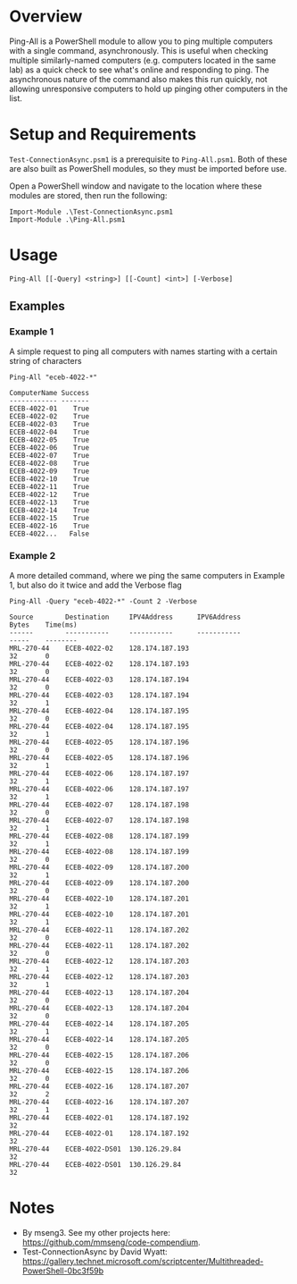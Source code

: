 # Overview
Ping-All is a PowerShell module to allow you to ping multiple computers with a single command, asynchronously. This is useful when checking multiple similarly-named computers (e.g. computers located in the same lab) as a quick check to see what's online and responding to ping. The asynchronous nature of the command also makes this run quickly, not allowing unresponsive computers to hold up pinging other computers in the list.

# Setup and Requirements
`Test-ConnectionAsync.psm1` is a prerequisite to `Ping-All.psm1`. Both of these are also built as PowerShell modules, so they must be imported before use.

Open a PowerShell window and navigate to the location where these modules are stored, then run the following:
```
Import-Module .\Test-ConnectionAsync.psm1
Import-Module .\Ping-All.psm1
```

# Usage
`Ping-All [[-Query] <string>] [[-Count] <int>] [-Verbose]`

## Examples
### Example 1
A simple request to ping all computers with names starting with a certain string of characters
```
Ping-All "eceb-4022-*"

ComputerName Success
------------ -------
ECEB-4022-01    True
ECEB-4022-02    True
ECEB-4022-03    True
ECEB-4022-04    True
ECEB-4022-05    True
ECEB-4022-06    True
ECEB-4022-07    True
ECEB-4022-08    True
ECEB-4022-09    True
ECEB-4022-10    True
ECEB-4022-11    True
ECEB-4022-12    True
ECEB-4022-13    True
ECEB-4022-14    True
ECEB-4022-15    True
ECEB-4022-16    True
ECEB-4022...   False
```

### Example 2
A more detailed command, where we ping the same computers in Example 1, but also do it twice and add the Verbose flag
```
Ping-All -Query "eceb-4022-*" -Count 2 -Verbose

Source        Destination     IPV4Address      IPV6Address                              Bytes    Time(ms)
------        -----------     -----------      -----------                              -----    --------
MRL-270-44    ECEB-4022-02    128.174.187.193                                           32       0
MRL-270-44    ECEB-4022-02    128.174.187.193                                           32       0
MRL-270-44    ECEB-4022-03    128.174.187.194                                           32       0
MRL-270-44    ECEB-4022-03    128.174.187.194                                           32       1
MRL-270-44    ECEB-4022-04    128.174.187.195                                           32       0
MRL-270-44    ECEB-4022-04    128.174.187.195                                           32       1
MRL-270-44    ECEB-4022-05    128.174.187.196                                           32       0
MRL-270-44    ECEB-4022-05    128.174.187.196                                           32       1
MRL-270-44    ECEB-4022-06    128.174.187.197                                           32       1
MRL-270-44    ECEB-4022-06    128.174.187.197                                           32       1
MRL-270-44    ECEB-4022-07    128.174.187.198                                           32       0
MRL-270-44    ECEB-4022-07    128.174.187.198                                           32       1
MRL-270-44    ECEB-4022-08    128.174.187.199                                           32       1
MRL-270-44    ECEB-4022-08    128.174.187.199                                           32       0
MRL-270-44    ECEB-4022-09    128.174.187.200                                           32       1
MRL-270-44    ECEB-4022-09    128.174.187.200                                           32       0
MRL-270-44    ECEB-4022-10    128.174.187.201                                           32       1
MRL-270-44    ECEB-4022-10    128.174.187.201                                           32       1
MRL-270-44    ECEB-4022-11    128.174.187.202                                           32       0
MRL-270-44    ECEB-4022-11    128.174.187.202                                           32       0
MRL-270-44    ECEB-4022-12    128.174.187.203                                           32       1
MRL-270-44    ECEB-4022-12    128.174.187.203                                           32       1
MRL-270-44    ECEB-4022-13    128.174.187.204                                           32       0
MRL-270-44    ECEB-4022-13    128.174.187.204                                           32       0
MRL-270-44    ECEB-4022-14    128.174.187.205                                           32       1
MRL-270-44    ECEB-4022-14    128.174.187.205                                           32       0
MRL-270-44    ECEB-4022-15    128.174.187.206                                           32       0
MRL-270-44    ECEB-4022-15    128.174.187.206                                           32       0
MRL-270-44    ECEB-4022-16    128.174.187.207                                           32       2
MRL-270-44    ECEB-4022-16    128.174.187.207                                           32       1
MRL-270-44    ECEB-4022-01    128.174.187.192                                           32
MRL-270-44    ECEB-4022-01    128.174.187.192                                           32
MRL-270-44    ECEB-4022-DS01  130.126.29.84                                             32
MRL-270-44    ECEB-4022-DS01  130.126.29.84                                             32
```

# Notes
- By mseng3. See my other projects here: https://github.com/mmseng/code-compendium.
- Test-ConnectionAsync by David Wyatt: https://gallery.technet.microsoft.com/scriptcenter/Multithreaded-PowerShell-0bc3f59b
